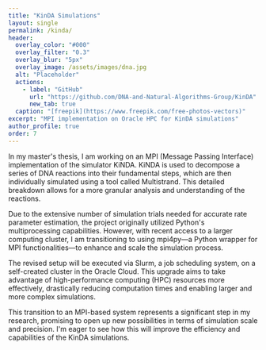 ```yaml
---
title: "KinDA Simulations"
layout: single
permalink: /kinda/
header:
  overlay_color: "#000"
  overlay_filter: "0.3"
  overlay_blur: "5px"
  overlay_image: /assets/images/dna.jpg
  alt: "Placeholder"
  actions:
    - label: "GitHub"
      url: "https://github.com/DNA-and-Natural-Algorithms-Group/KinDA"
      new_tab: true
  caption: "[freepik](https://www.freepik.com/free-photos-vectors)"
excerpt: "MPI implementation on Oracle HPC for KinDA simulations"
author_profile: true
order: 7
---
```


In my master's thesis, I am working on an MPI (Message Passing Interface) implementation of the simulator KiNDA. KiNDA is used to decompose a series of DNA reactions into their fundamental steps, which are then individually simulated using a tool called Multistrand. This detailed breakdown allows for a more granular analysis and understanding of the reactions.

Due to the extensive number of simulation trials needed for accurate rate parameter estimation, the project originally utilized Python's multiprocessing capabilities. However, with recent access to a larger computing cluster, I am transitioning to using mpi4py—a Python wrapper for MPI functionalities—to enhance and scale the simulation process.

The revised setup will be executed via Slurm, a job scheduling system, on a self-created cluster in the Oracle Cloud. This upgrade aims to take advantage of high-performance computing (HPC) resources more effectively, drastically reducing computation times and enabling larger and more complex simulations.

This transition to an MPI-based system represents a significant step in my research, promising to open up new possibilities in terms of simulation scale and precision. I'm eager to see how this will improve the efficiency and capabilities of the KinDA simulations.
